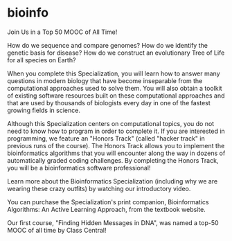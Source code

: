# bioinfo
Join Us in a Top 50 MOOC of All Time!

How do we sequence and compare genomes? How do we identify the genetic basis for disease? How do we construct an evolutionary Tree of Life for all species on Earth?

When you complete this Specialization, you will learn how to answer many questions in modern biology that have become inseparable from the computational approaches used to solve them. You will also obtain a toolkit of existing software resources built on these computational approaches and that are used by thousands of biologists every day in one of the fastest growing fields in science.

Although this Specialization centers on computational topics, you do not need to know how to program in order to complete it. If you are interested in programming, we feature an "Honors Track" (called "hacker track" in previous runs of the course). The Honors Track allows you to implement the bioinformatics algorithms that you will encounter along the way in dozens of automatically graded coding challenges. By completing the Honors Track, you will be a bioinformatics software professional!

Learn more about the Bioinformatics Specialization (including why we are wearing these crazy outfits) by watching our introductory video.

You can purchase the Specialization's print companion, Bioinformatics Algorithms: An Active Learning Approach, from the textbook website.

Our first course, "Finding Hidden Messages in DNA", was named a top-50 MOOC of all time by Class Central!